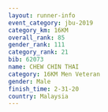 ```yaml
---
layout: runner-info 
event_category: jbu-2019 
category_km: 16KM  
overall_rank: 85
gender_rank: 111
category_rank: 21
bib: 62073
name: CHEW CHIN THAI
category: 16KM Men Veteran
gender: Male
finish_time: 2-31-20
country: Malaysia
---
```

